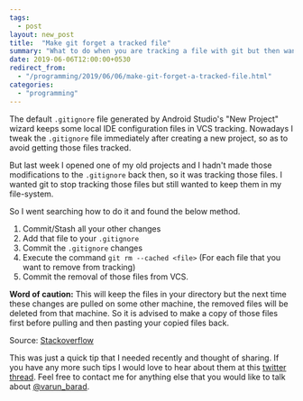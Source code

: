 ```yaml
---
tags:
  - post
layout: new_post
title:  "Make git forget a tracked file"
summary: "What to do when you are tracking a file with git but then want to remove it from VCS while keeping it in your file system."
date: 2019-06-06T12:00:00+0530
redirect_from:
  - "/programming/2019/06/06/make-git-forget-a-tracked-file.html"
categories:
  - "programming"
---
```


The default `.gitignore` file generated by Android Studio's "New Project" wizard keeps some local IDE configuration files in VCS tracking. Nowadays I tweak the `.gitignore` file immediately after creating a new project, so as to avoid getting those files tracked.

But last week I opened one of my old projects and I hadn't made those modifications to the `.gitignore` back then, so it was tracking those files. I wanted git to stop tracking those files but still wanted to keep them in my file-system.

So I went searching how to do it and found the below method.

1. Commit/Stash all your other changes
2. Add that file to your `.gitignore`
3. Commit the `.gitignore` changes
4. Execute the command `git rm --cached <file>` (For each file that you want to remove from tracking)
5. Commit the removal of those files from VCS.

__Word of caution:__ This will keep the files in your directory but the next time these changes are pulled on some other machine, the removed files will be deleted from that machine. So it is advised to make a copy of those files first before pulling and then pasting your copied files back.

Source: [Stackoverflow](https://stackoverflow.com/a/1274447)

This was just a quick tip that I needed recently and thought of sharing. If you have any more such tips I would love to hear about them at this [twitter thread][twitter-thread-article]. Feel free to contact me for anything else that you would like to talk about [@varun_barad][varun-twitter].

[twitter-thread-article]: https://twitter.com/varun_barad/status/1136608795973603332
[varun-twitter]: https://twitter.com/varun_barad

